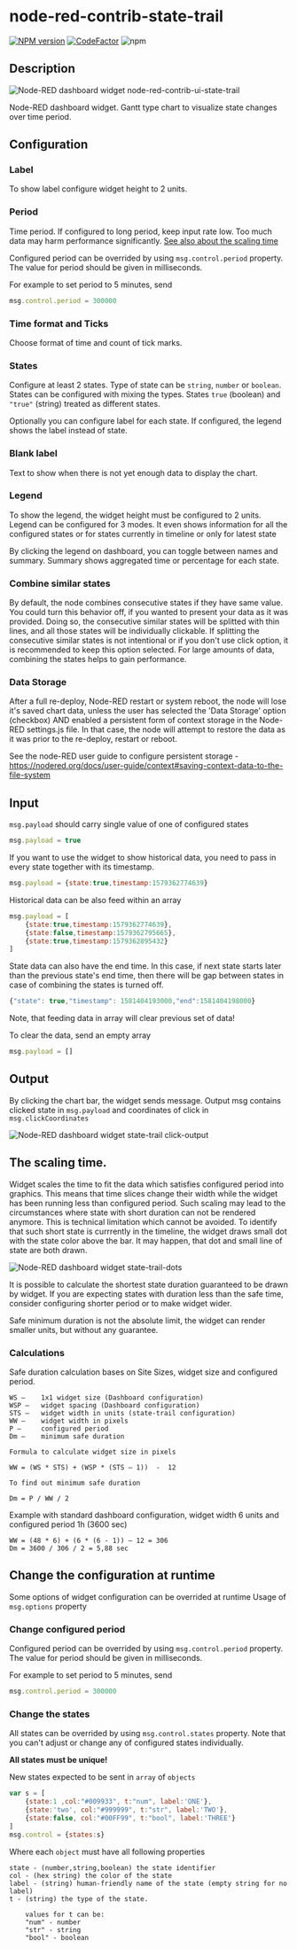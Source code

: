 # node-red-contrib-state-trail

[![NPM version][npm-image]][npm-url]
[![CodeFactor](https://www.codefactor.io/repository/github/hotnipi/node-red-contrib-ui-state-trail/badge)](https://www.codefactor.io/repository/github/hotnipi/node-red-contrib-ui-state-trail)
![npm](https://img.shields.io/npm/dm/node-red-contrib-ui-state-trail)

[npm-image]: http://img.shields.io/npm/v/node-red-contrib-ui-state-trail.svg
[npm-url]: https://www.npmjs.com/package/node-red-contrib-ui-state-trail


## Description
![Node-RED dashboard widget node-red-contrib-ui-state-trail](images/node-red-contrib-ui-state-trail.JPG)

Node-RED dashboard widget. Gantt type chart to visualize state changes over time period.

## Configuration
### Label
To show label configure widget height to 2 units. 
  
### Period
Time period. If configured to long period, keep input rate low. Too much data may harm performance significantly. [See also about the scaling time](#The-scaling-time)

Configured period can be overrided by using <code>msg.control.period</code> property.
The value for period should be given in milliseconds. 

For example to set period to 5 minutes, send 
``` javascript
msg.control.period = 300000
```
        

### Time format and Ticks
Choose format of time and count of tick marks.
     
### States
Configure at least 2 states. Type of state can be <code>string</code>, <code>number</code> or <code>boolean</code>.  
States can be configured with mixing the types. States <code>true</code> (boolean) and <code>"true"</code> (string) treated as different states. 

Optionally you can configure label for each state. If configured, the legend shows the label instead of state.  

### Blank label
Text to show when there is not yet enough data to display the chart. 

### Legend
To show the legend, the widget height must be configured to 2 units. 
Legend can be configured for 3 modes. It even shows information for all the configured states or for states currently in timeline or only for latest state       

By clicking the legend on dashboard, you can toggle between names and summary. Summary shows aggregated time or percentage for each state.

### Combine similar states
By default, the node combines consecutive states if they have same value. You could turn this behavior off, if you wanted to present your data as it was provided. 
Doing so, the consecutive similar states will be splitted with thin lines, and all those states will be individually clickable.
If splitting the consecutive similar states is not intentional or if you don't use click option, it is recommended to keep this option selected. 
For large amounts of data, combining the states helps to gain performance.

### Data Storage
After a full re-deploy, Node-RED restart or system reboot, the node will lose it's saved chart data, unless the user has selected the 'Data Storage' option (checkbox) AND enabled a persistent form of context storage in the Node-RED settings.js file. In that case, the node will attempt to restore the data as it was prior to the re-deploy, restart or reboot.

See the node-RED user guide to configure persistent storage - https://nodered.org/docs/user-guide/context#saving-context-data-to-the-file-system

## Input
        
<code>msg.payload</code> should carry single value of one of configured states
``` javascript
msg.payload = true
```

If you want to use the widget to show historical data, you need to pass in every state together with its timestamp. 
``` javascript
msg.payload = {state:true,timestamp:1579362774639}
```

Historical data can be also feed within an array

``` javascript
msg.payload = [
    {state:true,timestamp:1579362774639},
    {state:false,timestamp:1579362795665},
    {state:true,timestamp:1579362895432}
]
```

State data can also have the end time. In this case, if next state starts later than the previous state's end time, then there will be gap between states in case of combining the states is turned off.

``` javascript
{"state": true,"timestamp": 1581404193000,"end":1581404198000}
```

Note, that feeding data in array will clear previous set of data!

To clear the data, send an empty array 
``` javascript
msg.payload = []
```



## Output

By clicking the chart bar, the widget sends message. Output msg contains clicked state in <code>msg.payload</code> and coordinates of click in <code>msg.clickCoordinates</code> 

![Node-RED dashboard widget state-trail click-output](images/click-output.JPG)
 


## The scaling time.

Widget scales the time to fit the data which satisfies configured period into graphics. This means that time slices change their width while the widget has been running less than configured period.
Such scaling may lead to the circumstances where state with short duration can not be rendered anymore. This is technical limitation which cannot be avoided.
To identify that such short state is currrently in the timeline, the widget draws small dot with the state color above the bar. It may happen, that dot and small line of state are both drawn.

![Node-RED dashboard widget state-trail-dots](images/state-trail-dots.JPG)

It is possible to calculate the shortest state duration guaranteed to be drawn by widget. If you are expecting states with duration less than the safe time, consider configuring shorter period or to make widget wider.

Safe minimum duration is not the absolute limit, the widget can render smaller units, but without any guarantee.

### Calculations
Safe duration calculation bases on Site Sizes, widget size and configured period.
```
WS – 	1x1 widget size (Dashboard configuration)
WSP – 	widget spacing (Dashboard configuration)
STS –	widget width in units (state-trail configuration)
WW –	widget width in pixels 
P – 	configured period 
Dm –	minimum safe duration

Formula to calculate widget size in pixels

WW = (WS * STS) + (WSP * (STS – 1))  -  12

To find out minimum safe duration 

Dm = P / WW / 2
```

Example with standard dashboard configuration, widget width 6 units and configured period 1h (3600 sec)
```
WW = (48 * 6) + (6 * (6 - 1)) – 12 = 306
Dm = 3600 / 306 / 2 = 5,88 sec
```


## Change the configuration at runtime

Some options of widget configuration can be overrided at runtime
Usage of <code>msg.options</code> property 

### Change configured period
Configured period can be overrided by using <code>msg.control.period</code> property.
The value for period should be given in milliseconds. 

For example to set period to 5 minutes, send 
``` javascript
msg.control.period = 300000
```

### Change the states

All states can be overrided by using <code>msg.control.states</code> property. Note that you can't adjust or change any of configured states individually.

**All states must be unique!**

New states expected to be sent in <code>array</code> of <code>objects</code>
``` javascript
var s = [
    {state:1 ,col:"#009933", t:"num", label:'ONE'},
    {state:'two', col:"#999999", t:"str", label:'TWO'},
    {state:false, col:"#00FF99", t:"bool", label:'THREE'}
]
msg.control = {states:s}
```
Where each <code>object</code> must have all following properties
``` 
state - (number,string,boolean) the state identifier
col - (hex string) the color of the state
label - (string) human-friendly name of the state (empty string for no label)
t - (string) the type of the state.
   
    values for t can be:
    "num" - number
    "str" - string
    "bool" - boolean

```

